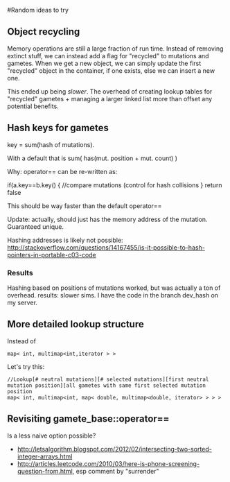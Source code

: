 #Random ideas to try

## Object recycling

Memory operations are still a large fraction of run time.  Instead of removing extinct stuff, we can instead add a flag for "recycled" to mutations and gametes.  When we get a new object, we can simply update the first "recycled" object in the container, if one exists, else we can insert a new one.

This ended up being _slower_.  The overhead of creating lookup tables for "recycled" gametes + managing a larger linked list more than offset any potential benefits.

## Hash keys for gametes

key = sum(hash of mutations).

With a default that is sum( has(mut. position + mut. count) )

Why: operator== can be re-written as:

if(a.key==b.key() { 
//compare mutations (control for hash collisions
}
return false

This should be way faster than the default operator==

Update: actually, should just has the memory address of the mutation.  Guaranteed unique.

Hashing addresses is likely not possible: http://stackoverflow.com/questions/14167455/is-it-possible-to-hash-pointers-in-portable-c03-code

### Results

Hashing based on positions of mutations worked, but was actually a ton of overhead.  results: slower sims.  I have the code in the branch dev_hash on my server.

## More detailed lookup structure

Instead of

~~~{cpp}
map< int, multimap<int,iterator > >
~~~

Let's try this:

~~~{cpp}
//Lookup[# neutral mutations][# selected mutations][first neutral mutation position][all gametes with same first selected mutation position
map< int, multimap<int, map< double, multimap<double, iterator> > > >
~~~

## Revisiting gamete_base::operator==

Is a less naive option possible?

* http://letsalgorithm.blogspot.com/2012/02/intersecting-two-sorted-integer-arrays.html
* http://articles.leetcode.com/2010/03/here-is-phone-screening-question-from.html, esp comment by "surrender"

